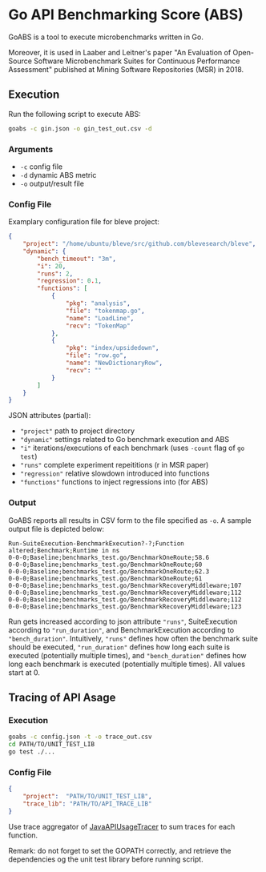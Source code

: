 # Go API Benchmarking Score (ABS)
GoABS is a tool to execute microbenchmarks written in Go.

Moreover, it is used in Laaber and Leitner's paper "An Evaluation of Open-Source Software Microbenchmark Suites for Continuous Performance Assessment" published at Mining Software Repositories (MSR) in 2018.

## Execution
Run the following script to execute ABS:
```bash
goabs -c gin.json -o gin_test_out.csv -d
```

### Arguments
* `-c` config file
* `-d` dynamic ABS metric
* `-o` output/result file

### Config File
Examplary configuration file for bleve project:
```json
{
	"project": "/home/ubuntu/bleve/src/github.com/blevesearch/bleve",
	"dynamic": {
		"bench_timeout": "3m",
		"i": 20,
		"runs": 2,
		"regression": 0.1,
		"functions": [
			{
				"pkg": "analysis",
				"file": "tokenmap.go",
				"name": "LoadLine",
				"recv": "TokenMap"
			},
			{
				"pkg": "index/upsidedown",
				"file": "row.go",
				"name": "NewDictionaryRow",
				"recv": ""
			}
		]
	}
}
```

JSON attributes (partial):
* `"project"` path to project directory
* `"dynamic"` settings related to Go benchmark execution and ABS
* `"i"` iterations/executions of each benchmark (uses `-count` flag of `go test`)
* `"runs"` complete experiment repeititions (r in MSR paper)
* `"regression"` relative slowdown introduced into functions 
* `"functions"` functions to inject regressions into (for ABS)

### Output
GoABS reports all results in CSV form to the file specified as `-o`.
A sample output file is depicted below:
```csv
Run-SuiteExecution-BenchmarkExecution?-?;Function altered;Benchmark;Runtime in ns 
0-0-0;Baseline;benchmarks_test.go/BenchmarkOneRoute;58.6
0-0-0;Baseline;benchmarks_test.go/BenchmarkOneRoute;60
0-0-0;Baseline;benchmarks_test.go/BenchmarkOneRoute;62.3
0-0-0;Baseline;benchmarks_test.go/BenchmarkOneRoute;61
0-0-0;Baseline;benchmarks_test.go/BenchmarkRecoveryMiddleware;107
0-0-0;Baseline;benchmarks_test.go/BenchmarkRecoveryMiddleware;112
0-0-0;Baseline;benchmarks_test.go/BenchmarkRecoveryMiddleware;112
0-0-0;Baseline;benchmarks_test.go/BenchmarkRecoveryMiddleware;123
```

Run gets increased according to json attribute `"runs"`, SuiteExecution according to `"run_duration"`, and BenchmarkExecution according to `"bench_duration"`. Intuitively, `"runs"` defines how often the benchmark suite should be executed, `"run_duration"` defines how long each suite is executed (potentially multiple times), and `"bench_duration"` defines how long each benchmark is executed (potentially multiple times). All values start at 0.

## Tracing of API Asage

### Execution
```bash
goabs -c config.json -t -o trace_out.csv
cd PATH/TO/UNIT_TEST_LIB
go test ./...
```

### Config File
```json
{
	"project":  "PATH/TO/UNIT_TEST_LIB",
	"trace_lib": "PATH/TO/API_TRACE_LIB"
}
```

Use trace aggregator of [JavaAPIUsageTracer](https://github.com/sealuzh/JavaAPIUsageTracer) to sum traces for each function.

Remark: do not forget to set the GOPATH correctly, and retrieve the dependencies og the unit test library before running script.

